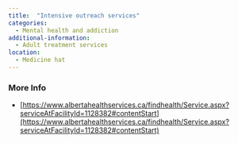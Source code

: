 ```yaml
---
title:  "Intensive outreach services"
categories: 
  - Mental health and addiction
additional-information:
  - Adult treatment services
location:
  - Medicine hat
---
```


### More Info
- [https://www.albertahealthservices.ca/findhealth/Service.aspx?serviceAtFacilityId=1128382#contentStart](https://www.albertahealthservices.ca/findhealth/Service.aspx?serviceAtFacilityId=1128382#contentStart)